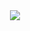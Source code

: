 <div align="center">
<img src="https://img.shields.io/badge/EggOrg-the--egg--organization-green?style=for-the-badge">
</div>